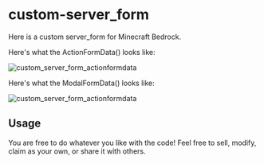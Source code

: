# custom-server_form

Here is a custom server_form for Minecraft Bedrock.

Here's what the ActionFormData() looks like:

![custom_server_form_actionformdata](https://raw.githubusercontent.com/defowler2005/defowler2005/main/custom_server_form_actionformdata.png)

Here's what the ModalFormData() looks like:

![custom_server_form_actionformdata](https://raw.githubusercontent.com/defowler2005/defowler2005/main/custom_server_form_modalformdata.png)

## Usage

You are free to do whatever you like with the code! Feel free to sell, modify, claim as your own, or share it with others.
